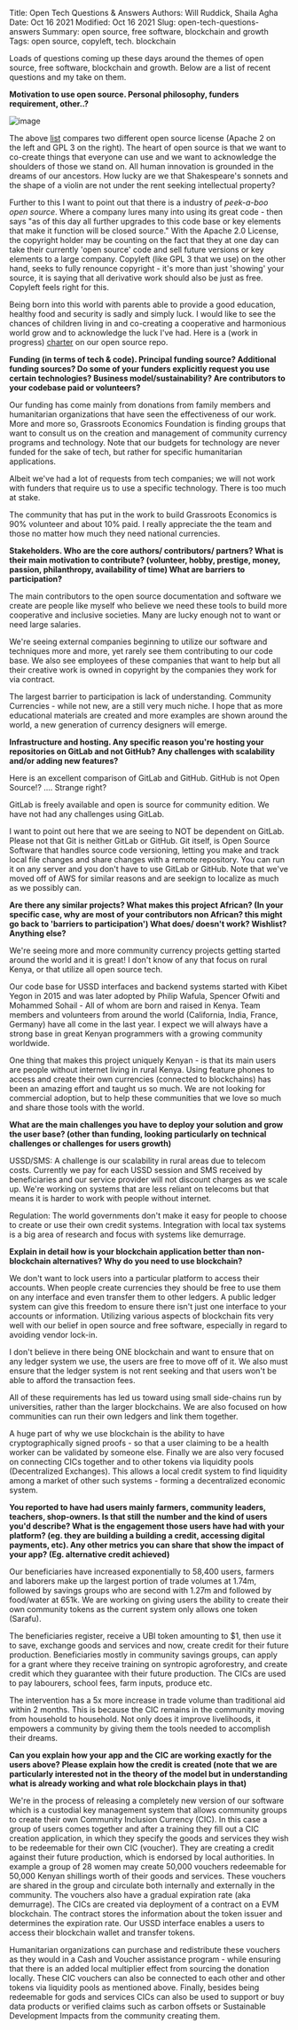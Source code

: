 Title: Open Tech Questions & Answers
Authors: Will Ruddick, Shaila Agha
Date: Oct 16 2021
Modified: Oct 16 2021
Slug: open-tech-questions-answers
Summary: open source, free software, blockchain and growth
Tags: open source, copyleft, tech. blockchain

Loads of questions coming up these days around the themes of open
source, free software, blockchain and growth. Below are a list of recent
questions and my take on them.

**Motivation to use open source. Personal philosophy, funders
requirement, other..?**

![image](images/blog/open-tech-questions-answers1.webp)

The above [list](https://www.thehyve.nl/articles/open-source-software-licenses-part-2)
compares two different open source license (Apache 2 on the left and GPL
3 on the right). The heart of open source is that we want to co-create
things that everyone can use and we want to acknowledge the shoulders of
those we stand on. All human innovation is grounded in the dreams of our
ancestors. How lucky are we that Shakespeare's sonnets and the shape of
a violin are not under the rent seeking intellectual property?

Further to this I want to point out that there is a industry of
_peek-a-boo open source_. Where a company lures many into using its
great code - then says "as of this day all further upgrades to this
code base or key elements that make it function will be closed source."
With the Apache 2.0 License, the copyright holder may be counting on the
fact that they at one day can take their currently 'open source' code
and sell future versions or key elements to a large company. Copyleft
(like GPL 3 that we use) on the other hand, seeks to fully renounce
copyright - it's more than just 'showing' your source, it is saying
that all derivative work should also be just as free. Copyleft feels
right for this.

Being born into this world with parents able to provide a good
education, healthy food and security is sadly and simply luck. I would
like to see the chances of children living in and co-creating a
cooperative and harmonious world grow and to acknowledge the luck I've
had. Here is a (work in progress)
[charter](https://gitlab.com/grassrootseconomics/cic-docs/-/blob/master/cic-charter.md)
on our open source repo.

**Funding (in terms of tech & code). Principal funding source?
Additional funding sources? Do some of your funders explicitly request
you use certain technologies? Business model/sustainability? Are
contributors to your codebase paid or volunteers?**

Our funding has come mainly from donations from family members and
humanitarian organizations that have seen the effectiveness of our work.
More and more so, Grassroots Economics Foundation is finding groups that
want to consult us on the creation and management of community currency
programs and technology. Note that our budgets for technology are never
funded for the sake of tech, but rather for specific humanitarian
applications.

Albeit we've had a lot of requests from tech companies; we will not
work with funders that require us to use a specific technology. There is
too much at stake.

The community that has put in the work to build Grassroots Economics is
90% volunteer and about 10% paid. I really appreciate the the team and
those no matter how much they need national currencies.

**Stakeholders. Who are the core authors/ contributors/ partners? What
is their main motivation to contribute? (volunteer, hobby, prestige,
money, passion, philanthropy, availability of time) What are barriers to
participation?**

The main contributors to the open source documentation and software we
create are people like myself who believe we need these tools to build
more cooperative and inclusive societies. Many are lucky enough not to
want or need large salaries.

We're seeing external companies beginning to utilize our software and
techniques more and more, yet rarely see them contributing to our code
base. We also see employees of these companies that want to help but all
their creative work is owned in copyright by the companies they work for
via contract.

The largest barrier to participation is lack of understanding. Community
Currencies - while not new, are a still very much niche. I hope that as
more educational materials are created and more examples are shown
around the world, a new generation of currency designers will emerge.

**Infrastructure and hosting. Any specific reason you're hosting your
repositories on GitLab and not GitHub? Any challenges with scalability
and/or adding new features?**

Here is an excellent comparison of GitLab and GitHub. GitHub is not Open
Source!? .... Strange right?

GitLab is freely available and open is source for community edition. We
have not had any challenges using GitLab.

I want to point out here that we are seeing to NOT be dependent on
GitLab. Please not that Git is neither GitLab or GitHub. Git itself, is
Open Source Software that handles source code versioning, letting you
make and track local file changes and share changes with a remote
repository. You can run it on any server and you don't have to use
GitLab or GitHub. Note that we've moved off of AWS for similar reasons
and are seekign to localize as much as we possibly can.

**Are there any similar projects? What makes this project African? (In
your specific case, why are most of your contributors non African? this
might go back to 'barriers to participation') What does/ doesn't work?
Wishlist? Anything else?**

We're seeing more and more community currency projects getting started
around the world and it is great! I don't know of any that focus on
rural Kenya, or that utilize all open source tech.

Our code base for USSD interfaces and backend systems started with Kibet
Yegon in 2015 and was later adopted by Philip Wafula, Spencer Ofwiti and
Mohammed Sohail - All of whom are born and raised in Kenya. Team members
and volunteers from around the world (California, India, France,
Germany) have all come in the last year. I expect we will always have a
strong base in great Kenyan programmers with a growing community
worldwide.

One thing that makes this project uniquely Kenyan - is that its main
users are people without internet living in rural Kenya. Using feature
phones to access and create their own currencies (connected to
blockchains) has been an amazing effort and taught us so much. We are
not looking for commercial adoption, but to help these communities that
we love so much and share those tools with the world.

**What are the main challenges you have to deploy your solution and grow
the user base? (other than funding, looking particularly on technical
challenges or challenges for users growth)**

USSD/SMS: A challenge is our scalability in rural areas due to telecom
costs. Currently we pay for each USSD session and SMS received by
beneficiaries and our service provider will not discount charges as we
scale up. We're working on systems that are less reliant on telecoms
but that means it is harder to work with people without internet.

Regulation: The world governments don't make it easy for people to
choose to create or use their own credit systems. Integration with local
tax systems is a big area of research and focus with systems like
demurrage.

**Explain in detail how is your blockchain application better than
non-blockchain alternatives? Why do you need to use blockchain?**

We don't want to lock users into a particular platform to access their
accounts. When people create currencies they should be free to use them
on any interface and even transfer them to other ledgers. A public
ledger system can give this freedom to ensure there isn't just one
interface to your accounts or information. Utilizing various aspects of
blockchain fits very well with our belief in open source and free
software, especially in regard to avoiding vendor lock-in.

I don't believe in there being ONE blockchain and want to ensure that
on any ledger system we use, the users are free to move off of it. We
also must ensure that the ledger system is not rent seeking and that
users won't be able to afford the transaction fees.

All of these requirements has led us toward using small side-chains run
by universities, rather than the larger blockchains. We are also focused
on how communities can run their own ledgers and link them together.

A huge part of why we use blockchain is the ability to have
cryptographically signed proofs - so that a user claiming to be a health
worker can be validated by someone else. Finally we are also very
focused on connecting CICs together and to other tokens via liquidity
pools (Decentralized Exchanges). This allows a local credit system to
find liquidity among a market of other such systems - forming a
decentralized economic system.

**You reported to have had users mainly farmers, community leaders,
teachers, shop-owners. Is that still the number and the kind of users
you'd describe? What is the engagement those users have had with your
platform? (eg. they are building a building a credit, accessing digital
payments, etc). Any other metrics you can share that show the impact of
your app? (Eg. alternative credit achieved)**

Our beneficiaries have increased exponentially to 58,400 users, farmers
and laborers make up the largest portion of trade volumes at 1.74m,
followed by savings groups who are second with 1.27m and followed by
food/water at 651k. We are working on giving users the ability to create
their own community tokens as the current system only allows one token
(Sarafu).

The beneficiaries register, receive a UBI token amounting to $1, then
use it to save, exchange goods and services and now, create credit for
their future production. Beneficiaries mostly in community savings
groups, can apply for a grant where they receive training on syntropic
agroforestry, and create credit which they guarantee with their future
production. The CICs are used to pay labourers, school fees, farm
inputs, produce etc.

The intervention has a 5x more increase in trade volume than traditional
aid within 2 months. This is because the CIC remains in the community
moving from household to household. Not only does it improve
livelihoods, it empowers a community by giving them the tools needed to
accomplish their dreams.

**Can you explain how your app and the CIC are working exactly for the
users above? Please explain how the credit is created (note that we are
particularly interested not in the theory of the model but in
understanding what is already working and what role blockchain plays in
that)**

We're in the process of releasing a completely new version of our
software which is a custodial key management system that allows
community groups to create their own Community Inclusion Currency (CIC).
In this case a group of users comes together and after a training they
fill out a CIC creation application, in which they specify the goods and
services they wish to be redeemable for their own CIC (voucher). They
are creating a credit against their future production, which is endorsed
by local authorities. In example a group of 28 women may create 50,000
vouchers redeemable for 50,000 Kenyan shillings worth of their goods and
services. These vouchers are shared in the group and circulate both
internally and externally in the community. The vouchers also have a
gradual expiration rate (aka demurrage). The CICs are created via
deployment of a contract on a EVM blockchain. The contract stores the
information about the token issuer and determines the expiration rate.
Our USSD interface enables a users to access their blockchain wallet and
transfer tokens.

Humanitarian organizations can purchase and redistribute these vouchers
as they would in a Cash and Voucher assistance program - while ensuring
that there is an added local multiplier effect from sourcing the
donation locally. These CIC vouchers can also be connected to each other
and other tokens via liquidity pools as mentioned above. Finally,
besides being redeemable for gods and services CICs can also be used to
support or buy data products or verified claims such as carbon offsets
or Sustainable Development Impacts from the community creating them.
